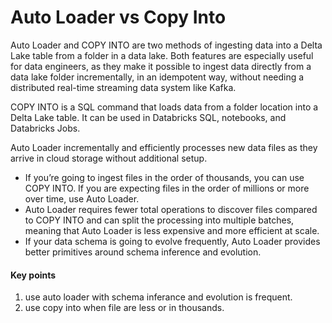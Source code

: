 # Auto Loader vs Copy Into

Auto Loader and COPY INTO are two methods of ingesting data into a Delta Lake table from a folder in a data lake. Both features are especially useful for data engineers, as they make it possible to ingest data directly from a data lake folder incrementally, in an idempotent way, without needing a distributed real-time streaming data system like Kafka.

COPY INTO is a SQL command that loads data from a folder location into a Delta Lake table. It can be used in Databricks SQL, notebooks, and Databricks Jobs.

Auto Loader incrementally and efficiently processes new data files as they arrive in cloud storage without additional setup.


- If you’re going to ingest files in the order of thousands, you can use COPY INTO. If you are expecting files in the order of millions or more over time, use Auto Loader.
- Auto Loader requires fewer total operations to discover files compared to COPY INTO and can split the processing into multiple batches, meaning that Auto Loader is less expensive and more efficient at scale.
- If your data schema is going to evolve frequently, Auto Loader provides better primitives around schema inference and evolution.

#### Key points
1. use auto loader with schema inferance and evolution is frequent.
2. use copy into when file are less or in thousands.
